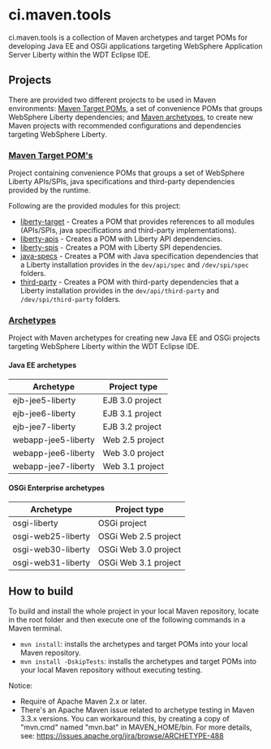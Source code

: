 ci.maven.tools
==============

ci.maven.tools is a collection of Maven archetypes and target POMs for developing Java EE and OSGi applications targeting WebSphere Application Server Liberty within the WDT Eclipse IDE.

## Projects

There are provided two different projects to be used in Maven environments: [Maven Target POMs](#maven-target-poms), a set of convenience POMs that groups WebSphere Liberty dependencies; and [Maven archetypes](#archetypes), to create new Maven projects with recommended configurations and dependencies targeting WebSphere Liberty.

### [Maven Target POM's](/docs/target-poms.md)

Project containing convenience POMs that groups a set of WebSphere Liberty APIs/SPIs, java specifications and third-party dependencies provided by the runtime.

Following are the provided modules for this project: 

* [liberty-target](/docs/target-poms.md#liberty-target) - Creates a POM that provides references to all modules (APIs/SPIs, java specifications and third-party implementations).
* [liberty-apis](/docs/target-poms.md#liberty-apis) -  Creates a POM with Liberty API dependencies.
* [liberty-spis](/docs/target-poms.md#liberty-spis) -  Creates a POM with Liberty SPI dependencies.
* [java-specs](/docs/target-poms.md#java-specs) - Creates a POM with Java specification dependencies that a Liberty installation provides in the `dev/api/spec` and `/dev/spi/spec` folders.
* [third-party](/docs/target-poms.md#third-party) - Creates a POM with third-party dependencies that a Liberty installation provides in the `dev/api/third-party` and `/dev/spi/third-party` folders.
	  
### [Archetypes](/docs/archetypes.md)

Project with Maven archetypes for creating new Java EE and OSGi projects targeting WebSphere Liberty within the WDT Eclipse IDE.

#### Java EE archetypes

Archetype				| Project type
----------------------- | ------------
ejb-jee5-liberty		| EJB 3.0 project
ejb-jee6-liberty 		| EJB 3.1 project
ejb-jee7-liberty 		| EJB 3.2 project
webapp-jee5-liberty 	| Web 2.5 project
webapp-jee6-liberty 	| Web 3.0 project
webapp-jee7-liberty 	| Web 3.1 project

#### OSGi Enterprise archetypes

Archetype				| Project type
----------------------- | ------------
osgi-liberty			| OSGi project
osgi-web25-liberty		| OSGi Web 2.5 project
osgi-web30-liberty		| OSGi Web 3.0 project
osgi-web31-liberty		| OSGi Web 3.1 project

## How to build

To build and install the whole project in your local Maven repository, locate in the root folder and then execute one of the following commands in a Maven terminal.

* `mvn install`: installs the archetypes and target POMs into your local Maven repository.
* `mvn install -DskipTests`: installs the archetypes and target POMs into your local Maven repository without executing testing. 

Notice: 

* Require of Apache Maven 2.x or later.
* There's an Apache Maven issue related to archetype testing in Maven 3.3.x versions. You can workaround this, by creating a copy of "mvn.cmd" named "mvn.bat" in MAVEN_HOME/bin. For more details, see: https://issues.apache.org/jira/browse/ARCHETYPE-488
